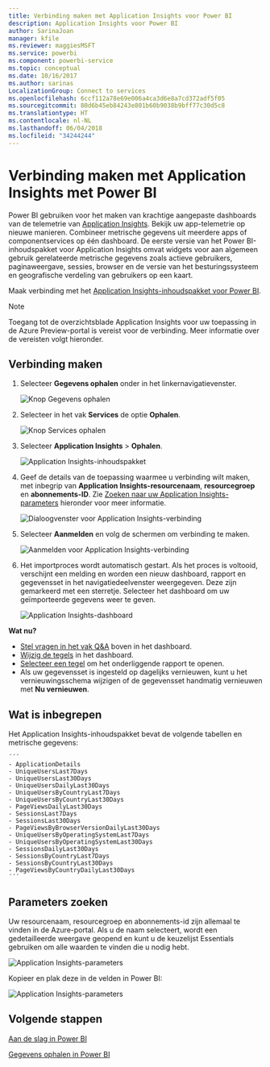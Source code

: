 ```yaml
---
title: Verbinding maken met Application Insights voor Power BI
description: Application Insights voor Power BI
author: SarinaJoan
manager: kfile
ms.reviewer: maggiesMSFT
ms.service: powerbi
ms.component: powerbi-service
ms.topic: conceptual
ms.date: 10/16/2017
ms.author: sarinas
LocalizationGroup: Connect to services
ms.openlocfilehash: 6ccf112a78e69e006a4ca3d6e8a7cd372adf5f05
ms.sourcegitcommit: 80d6b45eb84243e801b60b9038b9bff77c30d5c8
ms.translationtype: HT
ms.contentlocale: nl-NL
ms.lasthandoff: 06/04/2018
ms.locfileid: "34244244"
---
```

# <a name="connect-to-application-insights-with-power-bi"></a>Verbinding maken met Application Insights met Power BI
Power BI gebruiken voor het maken van krachtige aangepaste dashboards van de telemetrie van [Application Insights](https://azure.microsoft.com/documentation/articles/app-insights-overview/). Bekijk uw app-telemetrie op nieuwe manieren. Combineer metrische gegevens uit meerdere apps of componentservices op één dashboard. De eerste versie van het Power BI-inhoudspakket voor Application Insights omvat widgets voor aan algemeen gebruik gerelateerde metrische gegevens zoals actieve gebruikers, paginaweergave, sessies, browser en de versie van het besturingssysteem en geografische verdeling van gebruikers op een kaart.

Maak verbinding met het [Application Insights-inhoudspakket voor Power BI](https://app.powerbi.com/getdata/services/application-insights).

>[!NOTE]
>Toegang tot de overzichtsblade Application Insights voor uw toepassing in de Azure Preview-portal is vereist voor de verbinding. Meer informatie over de vereisten volgt hieronder.

## <a name="how-to-connect"></a>Verbinding maken
1. Selecteer **Gegevens ophalen** onder in het linkernavigatievenster.
   
    ![Knop Gegevens ophalen](media/service-connect-to-application-insights/pbi_getdata.png)
2. Selecteer in het vak **Services** de optie **Ophalen**.
   
    ![Knop Services ophalen](media/service-connect-to-application-insights/pbi_getservices.png)
3. Selecteer **Application Insights** > **Ophalen**.
   
    ![Application Insights-inhoudspakket](media/service-connect-to-application-insights/appinsights.png)
4. Geef de details van de toepassing waarmee u verbinding wilt maken, met inbegrip van **Application Insights-resourcenaam**, **resourcegroep** en **abonnements-ID**. Zie [Zoeken naar uw Application Insights-parameters](#FindingAppInsightsParams) hieronder voor meer informatie.
   
    ![Dialoogvenster voor Application Insights-verbinding](media/service-connect-to-application-insights/pbi_contpkappinsitconnectndialog.png)    
5. Selecteer **Aanmelden** en volg de schermen om verbinding te maken.
   
    ![Aanmelden voor Application Insights-verbinding](media/service-connect-to-application-insights/pbi_contpkappinsitconnectn2.png)
6. Het importproces wordt automatisch gestart. Als het proces is voltooid, verschijnt een melding en worden een nieuw dashboard, rapport en gegevensset in het navigatiedeelvenster weergegeven. Deze zijn gemarkeerd met een sterretje.  Selecteer het dashboard om uw geïmporteerde gegevens weer te geven.
   
    ![Application Insights-dashboard](media/service-connect-to-application-insights/pbi_contpkappinsitdash.png)

**Wat nu?**

* [Stel vragen in het vak Q&A](power-bi-q-and-a.md) boven in het dashboard.
* [Wijzig de tegels](service-dashboard-edit-tile.md) in het dashboard.
* [Selecteer een tegel](service-dashboard-tiles.md) om het onderliggende rapport te openen.
* Als uw gegevensset is ingesteld op dagelijks vernieuwen, kunt u het vernieuwingsschema wijzigen of de gegevensset handmatig vernieuwen met **Nu vernieuwen**.

## <a name="whats-included"></a>Wat is inbegrepen
Het Application Insights-inhoudspakket bevat de volgende tabellen en metrische gegevens:  

    ´´´
    - ApplicationDetails  
    - UniqueUsersLast7Days   
    - UniqueUsersLast30Days   
    - UniqueUsersDailyLast30Days  
    - UniqueUsersByCountryLast7Days  
    - UniqueUsersByCountryLast30Days   
    - PageViewsDailyLast30Days   
    - SessionsLast7Days   
    - SessionsLast30Days  
    - PageViewsByBrowserVersionDailyLast30Days   
    - UniqueUsersByOperatingSystemLast7Days   
    - UniqueUsersByOperatingSystemLast30Days    
    - SessionsDailyLast30Days   
    - SessionsByCountryLast7Days   
    - SessionsByCountryLast30Days   
    - PageViewsByCountryDailyLast30Days  
    ´´´ 

<a name="FindingAppInsightsParams"></a>

## <a name="finding-parameters"></a>Parameters zoeken
Uw resourcenaam, resourcegroep en abonnements-id zijn allemaal te vinden in de Azure-portal. Als u de naam selecteert, wordt een gedetailleerde weergave geopend en kunt u de keuzelijst Essentials gebruiken om alle waarden te vinden die u nodig hebt.

![Application Insights-parameters](media/service-connect-to-application-insights/pbi_contpkappinsitparams.png)

Kopieer en plak deze in de velden in Power BI:

![Application Insights-parameters](media/service-connect-to-application-insights/pbi_contpkappinsitparam2.png)

## <a name="next-steps"></a>Volgende stappen
[Aan de slag in Power BI](service-get-started.md)

[Gegevens ophalen in Power BI](service-get-data.md)

